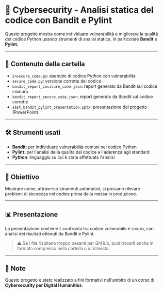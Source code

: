 # 🔐 Cybersecurity - Analisi statica del codice con Bandit e Pylint

Questo progetto mostra come individuare vulnerabilità e migliorare la qualità del codice Python usando strumenti di analisi statica, in particolare **Bandit** e **Pylint**.

---

## 📁 Contenuto della cartella

- `insecure_code.py`: esempio di codice Python con vulnerabilità
- `secure_code.py`: versione corretta del codice
- `bandit_report_insicure_code.json`: report generato da Bandit sul codice insicuro
- `bandit_report_secure_code.json`: report generato da Bandit sul codice corretto
- `sast_bandit_pylint_presentation.pptx`: presentazione del progetto (PowerPoint)

---

## 🛠️ Strumenti usati

- **Bandit**: per individuare vulnerabilità comuni nel codice Python
- **Pylint**: per l'analisi della qualità del codice e l'aderenza agli standard
- **Python**: linguaggio su cui è stata effettuata l'analisi

---

## 🎯 Obiettivo

Mostrare come, attraverso strumenti automatici, si possano rilevare problemi di sicurezza nel codice prima della messa in produzione.

---

## 📊 Presentazione

La presentazione contiene il confronto tra codice vulnerabile e sicuro, con analisi dei risultati ottenuti da Bandit e Pylint.

> ⚠️ Se i file risultano troppo pesanti per GitHub, puoi trovarli anche in formato compresso nella cartella o a richiesta.

---

## 📝 Note

Questo progetto è stato realizzato a fini formativi nell'ambito di un corso di **Cybersecurity per Digital Humanities**.

